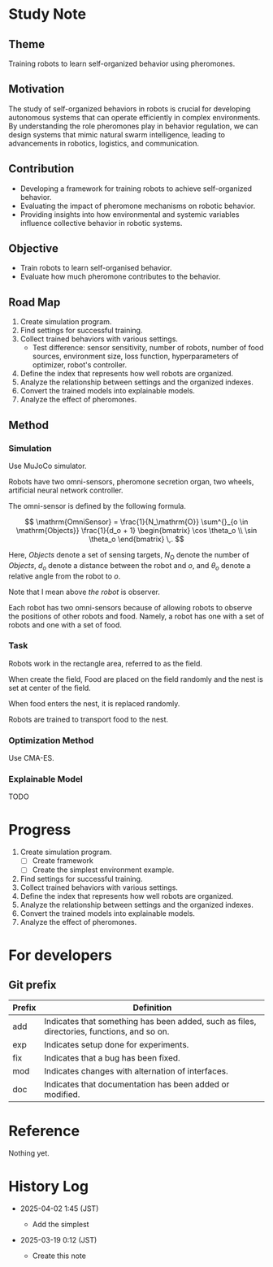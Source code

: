 # Study Note

## Theme

Training robots to learn self-organized behavior using pheromones.

## Motivation

The study of self-organized behaviors in robots is crucial for developing autonomous systems that
can operate efficiently in complex environments.
By understanding the role pheromones play in behavior regulation,
we can design systems that mimic natural swarm intelligence,
leading to advancements in robotics, logistics, and communication.

## Contribution

- Developing a framework for training robots to achieve self-organized behavior.
- Evaluating the impact of pheromone mechanisms on robotic behavior.
- Providing insights into how environmental and systemic variables influence collective behavior in robotic systems.

## Objective

- Train robots to learn self-organised behavior.
- Evaluate how much pheromone contributes to the behavior.

## Road Map

1. Create simulation program.
2. Find settings for successful training.
3. Collect trained behaviors with various settings.
    - Test difference: sensor sensitivity, number of robots, number of food sources, environment size, loss function,
      hyperparameters of optimizer, robot's controller.
4. Define the index that represents how well robots are organized.
5. Analyze the relationship between settings and the organized indexes.
6. Convert the trained models into explainable models.
7. Analyze the effect of pheromones.

## Method

### Simulation

Use MuJoCo simulator.

Robots have two omni-sensors, pheromone secretion organ, two wheels, artificial neural network controller.

The omni-sensor is defined by the following formula.

$$
\mathrm{OmniSensor} = \frac{1}{N_\mathrm{O}} \sum^{}_{o \in \mathrm{Objects}}
\frac{1}{d_o + 1}
\begin{bmatrix}
\cos \theta_o \\
\sin \theta_o
\end{bmatrix} \,.
$$

Here,
*Objects* denote a set of sensing targets,
$N_\mathrm{O}$ denote the number of *Objects*,
$d_o$ denote a distance between the robot and $o$, and
$\theta_o$ denote a relative angle from the robot to $o$.

Note that I mean above *the robot* is observer.

Each robot has two omni-sensors because of allowing robots to observe the positions of other robots and food.
Namely, a robot has one with a set of robots and one with a set of food.

### Task

Robots work in the rectangle area, referred to as the field.

When create the field, Food are placed on the field randomly and
the nest is set at center of the field.

When food enters the nest, it is replaced randomly.

Robots are trained to transport food to the nest.

### Optimization Method

Use CMA-ES.

### Explainable Model

TODO

# Progress

1. Create simulation program.
    - [ ] Create framework
    - [ ] Create the simplest environment example.
2. Find settings for successful training.
3. Collect trained behaviors with various settings.
4. Define the index that represents how well robots are organized.
5. Analyze the relationship between settings and the organized indexes.
6. Convert the trained models into explainable models.
7. Analyze the effect of pheromones.

# For developers

## Git prefix

| Prefix | Definition                                                                                 |
|--------|--------------------------------------------------------------------------------------------|
| add    | Indicates that something has been added, such as files, directories, functions, and so on. |
| exp    | Indicates setup done for experiments.                                                      |
| fix    | Indicates that a bug has been fixed.                                                       |
| mod    | Indicates changes with alternation of interfaces.                                          |
| doc    | Indicates that documentation has been added or modified.                                   |

# Reference

Nothing yet.

# History Log

- 2025-04-02 1:45 (JST)
    - Add the simplest

- 2025-03-19 0:12 (JST)
    - Create this note